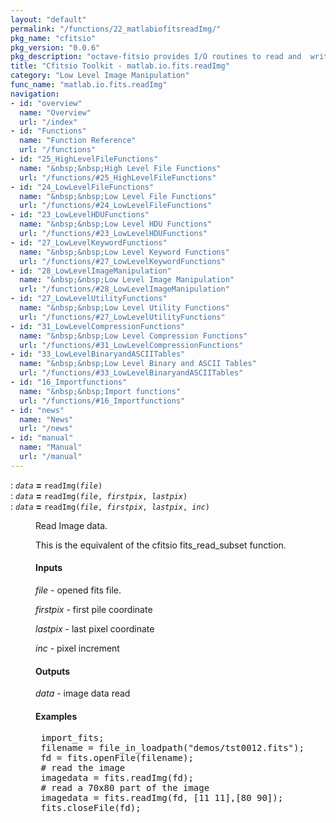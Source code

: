 ```yaml
---
layout: "default"
permalink: "/functions/22_matlabiofitsreadImg/"
pkg_name: "cfitsio"
pkg_version: "0.0.6"
pkg_description: "octave-fitsio provides I/O routines to read and  write FITS (Flexible Image Transport System) files."
title: "Cfitsio Toolkit - matlab.io.fits.readImg"
category: "Low Level Image Manipulation"
func_name: "matlab.io.fits.readImg"
navigation:
- id: "overview"
  name: "Overview"
  url: "/index"
- id: "Functions"
  name: "Function Reference"
  url: "/functions"
- id: "25_HighLevelFileFunctions"
  name: "&nbsp;&nbsp;High Level File Functions"
  url: "/functions/#25_HighLevelFileFunctions"
- id: "24_LowLevelFileFunctions"
  name: "&nbsp;&nbsp;Low Level File Functions"
  url: "/functions/#24_LowLevelFileFunctions"
- id: "23_LowLevelHDUFunctions"
  name: "&nbsp;&nbsp;Low Level HDU Functions"
  url: "/functions/#23_LowLevelHDUFunctions"
- id: "27_LowLevelKeywordFunctions"
  name: "&nbsp;&nbsp;Low Level Keyword Functions"
  url: "/functions/#27_LowLevelKeywordFunctions"
- id: "28_LowLevelImageManipulation"
  name: "&nbsp;&nbsp;Low Level Image Manipulation"
  url: "/functions/#28_LowLevelImageManipulation"
- id: "27_LowLevelUtilityFunctions"
  name: "&nbsp;&nbsp;Low Level Utility Functions"
  url: "/functions/#27_LowLevelUtilityFunctions"
- id: "31_LowLevelCompressionFunctions"
  name: "&nbsp;&nbsp;Low Level Compression Functions"
  url: "/functions/#31_LowLevelCompressionFunctions"
- id: "33_LowLevelBinaryandASCIITables"
  name: "&nbsp;&nbsp;Low Level Binary and ASCII Tables"
  url: "/functions/#33_LowLevelBinaryandASCIITables"
- id: "16_Importfunctions"
  name: "&nbsp;&nbsp;Import functions"
  url: "/functions/#16_Importfunctions"
- id: "news"
  name: "News"
  url: "/news"
- id: "manual"
  name: "Manual"
  url: "/manual"
---
```

<dl class="first-deftypefn">
<dt class="deftypefn" id="index-_003d"><span class="category-def">: </span><span><code class="def-type"><var class="var">data</var></code> <strong class="def-name">=</strong> <code class="def-code-arguments">readImg(<var class="var">file</var>)</code><a class="copiable-link" href='#index-_003d'></a></span></dt>
<dt class="deftypefnx def-cmd-deftypefn" id="index-_003d-1"><span class="category-def">: </span><span><code class="def-type"><var class="var">data</var></code> <strong class="def-name">=</strong> <code class="def-code-arguments">readImg(<var class="var">file</var>, <var class="var">firstpix</var>, <var class="var">lastpix</var>)</code><a class="copiable-link" href='#index-_003d-1'></a></span></dt>
<dt class="deftypefnx def-cmd-deftypefn" id="index-_003d-2"><span class="category-def">: </span><span><code class="def-type"><var class="var">data</var></code> <strong class="def-name">=</strong> <code class="def-code-arguments">readImg(<var class="var">file</var>, <var class="var">firstpix</var>, <var class="var">lastpix</var>, <var class="var">inc</var>)</code><a class="copiable-link" href='#index-_003d-2'></a></span></dt>
<dd><p>Read Image data.
</p>
<p>This is the equivalent of the cfitsio fits_read_subset function.
</p>
<h4 class="subsubheading" id="Inputs">Inputs</h4>
<p><var class="var">file</var> - opened fits file.
</p>
<p><var class="var">firstpix</var> - first pile coordinate
</p>
<p><var class="var">lastpix</var> - last pixel coordinate
</p>
<p><var class="var">inc</var> -  pixel increment
</p>
<h4 class="subsubheading" id="Outputs">Outputs</h4>
<p><var class="var">data</var> - image data read
 </p><h4 class="subsubheading" id="Examples">Examples</h4>
<div class="example">
<pre class="example-preformatted"> import_fits;
 filename = file_in_loadpath(&quot;demos/tst0012.fits&quot;);
 fd = fits.openFile(filename);
 # read the image
 imagedata = fits.readImg(fd);
 # read a 70x80 part of the image
 imagedata = fits.readImg(fd, [11 11],[80 90]);
 fits.closeFile(fd);
 </pre></div>
</dd></dl>